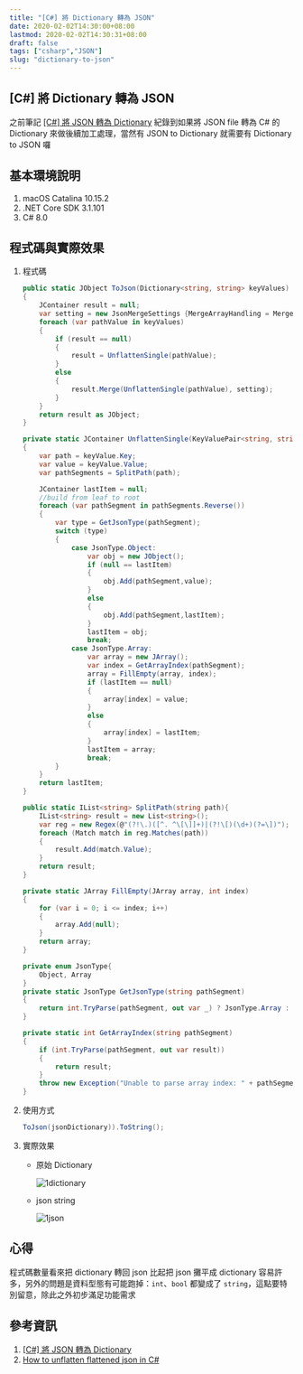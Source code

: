 ```yaml
---
title: "[C#] 將 Dictionary 轉為 JSON"
date: 2020-02-02T14:30:00+08:00
lastmod: 2020-02-02T14:30:31+08:00
draft: false
tags: ["csharp","JSON"]
slug: "dictionary-to-json"
---
```


## [C#] 將 Dictionary 轉為 JSON

之前筆記 [[C#] 將 JSON 轉為 Dictionary](https://blog.yowko.com./json-to-dictionary) 紀錄到如果將 JSON file 轉為 C# 的 Dictionary 來做後續加工處理，當然有 JSON to Dictionary 就需要有 Dictionary to JSON 囉

## 基本環境說明

1. macOS Catalina 10.15.2
2. .NET Core SDK 3.1.101
3. C# 8.0

## 程式碼與實際效果

1. 程式碼

    ```cs
    public static JObject ToJson(Dictionary<string, string> keyValues)
    {
        JContainer result = null;
        var setting = new JsonMergeSettings {MergeArrayHandling = MergeArrayHandling.Merge};
        foreach (var pathValue in keyValues)
        {
            if (result == null)
            {
                result = UnflattenSingle(pathValue);
            }
            else
            {
                result.Merge(UnflattenSingle(pathValue), setting);
            }
        }
        return result as JObject;
    }

    private static JContainer UnflattenSingle(KeyValuePair<string, string> keyValue)
    {
        var path = keyValue.Key;
        var value = keyValue.Value;
        var pathSegments = SplitPath(path);

        JContainer lastItem = null;
        //build from leaf to root
        foreach (var pathSegment in pathSegments.Reverse())
        {
            var type = GetJsonType(pathSegment);
            switch (type)
            {
                case JsonType.Object:
                    var obj = new JObject();
                    if (null == lastItem)
                    {
                        obj.Add(pathSegment,value);
                    }
                    else
                    {
                        obj.Add(pathSegment,lastItem);
                    }
                    lastItem = obj;
                    break;
                case JsonType.Array:
                    var array = new JArray();
                    var index = GetArrayIndex(pathSegment);
                    array = FillEmpty(array, index);
                    if (lastItem == null)
                    {
                        array[index] = value;
                    }
                    else
                    {
                        array[index] = lastItem;
                    }
                    lastItem = array;
                    break;
            }
        }
        return lastItem;
    }

    public static IList<string> SplitPath(string path){
        IList<string> result = new List<string>();
        var reg = new Regex(@"(?!\.)([^. ^\[\]]+)|(?!\[)(\d+)(?=\])");
        foreach (Match match in reg.Matches(path))
        {
            result.Add(match.Value);
        }
        return result;
    }

    private static JArray FillEmpty(JArray array, int index)
    {
        for (var i = 0; i <= index; i++)
        {
            array.Add(null);
        }
        return array;
    }

    private enum JsonType{
        Object, Array
    }
    private static JsonType GetJsonType(string pathSegment)
    {
        return int.TryParse(pathSegment, out var _) ? JsonType.Array : JsonType.Object;
    }

    private static int GetArrayIndex(string pathSegment)
    {
        if (int.TryParse(pathSegment, out var result))
        {
            return result;
        }
        throw new Exception("Unable to parse array index: " + pathSegment);
    }
    ```

2. 使用方式

    ```cs
    ToJson(jsonDictionary)).ToString();
    ```

3. 實際效果

    - 原始 Dictionary

        ![1dictionary](https://user-images.githubusercontent.com/3851540/73608722-44b75a80-4601-11ea-99d6-f6c2cf3ef9a9.png)

    - json string

        ![1json](https://user-images.githubusercontent.com/3851540/73608715-281b2280-4601-11ea-97db-ce2c1b7d69a1.png)

## 心得

程式碼數量看來把 dictionary 轉回 json 比起把 json 攤平成 dictionary 容易許多，另外的問題是資料型態有可能跑掉：`int`、`bool` 都變成了 `string`，這點要特別留意，除此之外初步滿足功能需求

## 參考資訊

1. [[C#] 將 JSON 轉為 Dictionary](https://blog.yowko.com./json-to-dictionary)
2. [How to unflatten flattened json in C#](https://stackoverflow.com/questions/40541842/how-to-unflatten-flattened-json-in-c-sharp)
